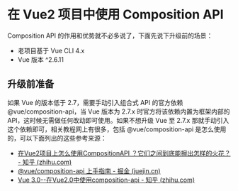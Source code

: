 # 在 Vue2 项目中使用 Composition API

Composition API 的作用和优势就不必多说了，下面先说下升级前的场景：

- 老项目基于 Vue CLI 4.x
- Vue 版本 ^2.6.11

## 升级前准备

如果 Vue 的版本低于 2.7，需要手动引入组合式 API 的官方依赖 @vue/composition-api，当 Vue 版本为 2.7.x 时官方将该依赖内置为框架内部的 API，这时候无需做任何改动即可使用。如果不想升级 Vue 至 2.7.x 那就手动引入这个依赖即可，相关教程网上有很多，包括 @vue/composition-api 是怎么使用的，可以下面列出的这些参考来源：

- [在Vue2项目上怎么使用CompositionAPI ？它们之间到底能擦出怎样的火花？ - 知乎 (zhihu.com)](https://zhuanlan.zhihu.com/p/387632378)
- [@vue/composition-api 上手指南 - 掘金 (juejin.cn)](https://juejin.cn/post/6850418114111537159)
- [Vue 3.0--在Vue2.0中使用composition-api - 知乎 (zhihu.com)](https://zhuanlan.zhihu.com/p/382378466)

